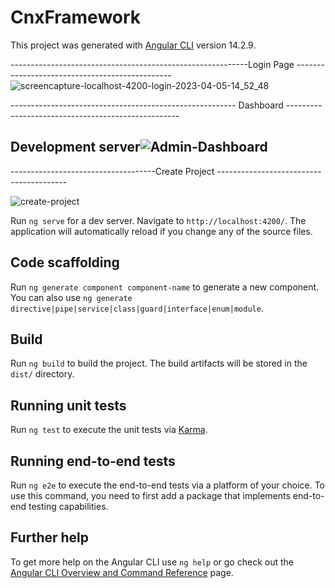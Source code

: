 # CnxFramework

This project was generated with [Angular CLI](https://github.com/angular/angular-cli) version 14.2.9.

-----------------------------------------------------------Login Page -----------------------------------------------
![screencapture-localhost-4200-login-2023-04-05-14_52_48](https://user-images.githubusercontent.com/98178220/230040007-da42fbfc-a0c2-4b7e-ab25-00947d21105b.png)



-------------------------------------------------------- Dashboard ---------------------------------------------------



## Development server![Admin-Dashboard](https://user-images.githubusercontent.com/98178220/230041369-26c2775c-a81f-4636-8ea5-f9d9c27ed57f.png)



------------------------------------Create Project ----------------------------------------





![create-project](https://user-images.githubusercontent.com/98178220/230042271-c2b67fd5-0c17-4c63-afd2-18d2203c5bba.png)


Run `ng serve` for a dev server. Navigate to `http://localhost:4200/`. The application will automatically reload if you change any of the source files.

## Code scaffolding

Run `ng generate component component-name` to generate a new component. You can also use `ng generate directive|pipe|service|class|guard|interface|enum|module`.

## Build

Run `ng build` to build the project. The build artifacts will be stored in the `dist/` directory.

## Running unit tests

Run `ng test` to execute the unit tests via [Karma](https://karma-runner.github.io).

## Running end-to-end tests

Run `ng e2e` to execute the end-to-end tests via a platform of your choice. To use this command, you need to first add a package that implements end-to-end testing capabilities.

## Further help

To get more help on the Angular CLI use `ng help` or go check out the [Angular CLI Overview and Command Reference](https://angular.io/cli) page.
